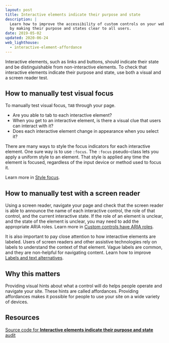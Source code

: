 ```yaml
---
layout: post
title: Interactive elements indicate their purpose and state
description: |
  Learn how to improve the accessibility of custom controls on your web page
  by making their purpose and states clear to all users.
date: 2019-05-02
updated: 2020-06-24
web_lighthouse:
  - interactive-element-affordance
---
```


Interactive elements, such as links and buttons,
should indicate their state and be distinguishable from non-interactive elements.
To check that interactive elements indicate their purpose and state,
use both a visual and a screen reader test.

## How to manually test visual focus

To manually test visual focus,
`TAB` through your page.

- Are you able to tab to each interactive element?
- When you get to an interactive element, is there a visual clue that users can interact with it?
- Does each interactive element change in appearance when you select it?

There are many ways to style the focus indicators for each interactive element.
One sure way is to use `:focus`.
The `:focus` pseudo-class lets you apply a uniform style to an element.
That style is applied any time the element is focused,
regardless of the input device or method used to focus it.

Learn more in [Style focus](/style-focus).

## How to manually test with a screen reader

Using a screen reader,
navigate your page and check that the screen reader is able
to announce the name of each interactive control,
the role of that control, and the current interactive state.
If the role of an element is unclear, and the state of the element is unclear,
you may need to add the appropriate ARIA roles.
Learn more in [Custom controls have ARIA roles](/custom-control-roles).

It is also important to pay close attention to how interactive elements are labeled.
Users of screen readers and other assistive technologies
rely on labels to understand the context of that element.
Vague labels are common,
and they are non-helpful for navigating content.
Learn how to improve [Labels and text alternatives](/labels-and-text-alternatives).

## Why this matters

Providing visual hints about what a control will do
helps people operate and navigate your site.
These hints are called affordances.
Providing affordances makes it possible for people to use your site on a wide variety of devices.

## Resources

[Source code for **Interactive elements indicate their purpose and state** audit](https://github.com/GoogleChrome/lighthouse/blob/ecd10efc8230f6f772e672cd4b05e8fbc8a3112d/lighthouse-core/audits/accessibility/manual/interactive-element-affordance.js)
